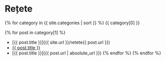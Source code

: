 # Rețete 

{% for category in {{ site.categories | sort }} %}
  {{ category[0] }}

  {% for post in category[1] %}
  * [{{ post.title }}]({{ site.url }}/retete{{ post.url }})
  * [{{ post.title }}](_posts/2021-02-28-gris-cu-lapte.md)
  * [{{ post.title }}]({{ post.url | absolute_url }})
  {% endfor %}
{% endfor %}

